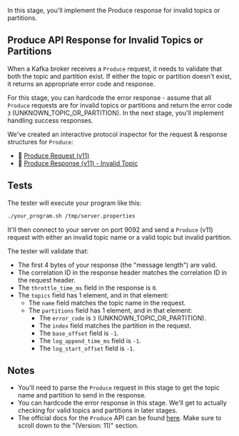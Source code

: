 In this stage, you'll implement the Produce response for invalid topics or partitions.

## Produce API Response for Invalid Topics or Partitions

When a Kafka broker receives a `Produce` request, it needs to validate that both the topic and partition exist. If either the topic or partition doesn't exist, it returns an appropriate error code and response.

For this stage, you can hardcode the error response - assume that all `Produce` requests are for invalid topics or partitions and return the error code `3` (UNKNOWN_TOPIC_OR_PARTITION). In the next stage, you'll implement handling success responses.

We've created an interactive protocol inspector for the request & response structures for `Produce`:

- 🔎 [Produce Request (v11)](example.com)
- 🔎 [Produce Response (v11) - Invalid Topic](example.com)

## Tests

The tester will execute your program like this:

```bash
./your_program.sh /tmp/server.properties
```

It'll then connect to your server on port 9092 and send a `Produce` (v11) request with either an invalid topic name or a valid topic but invalid partition.

The tester will validate that:

- The first 4 bytes of your response (the "message length") are valid.
- The correlation ID in the response header matches the correlation ID in the request header.
- The `throttle_time_ms` field in the response is `0`.
- The `topics` field has 1 element, and in that element:
  - The `name` field matches the topic name in the request.
  - The `partitions` field has 1 element, and in that element:
    - The `error_code` is `3` (UNKNOWN_TOPIC_OR_PARTITION).
    - The `index` field matches the partition in the request.
    - The `base_offset` field is `-1`.
    - The `log_append_time_ms` field is `-1`.
    - The `log_start_offset` field is `-1`.

## Notes

- You'll need to parse the `Produce` request in this stage to get the topic name and partition to send in the response.
- You can hardcode the error response in this stage. We'll get to actually checking for valid topics and partitions in later stages.
- The official docs for the `Produce` API can be found [here](https://kafka.apache.org/protocol.html#The_Messages_Produce). Make sure to scroll down to the "(Version: 11)" section.
